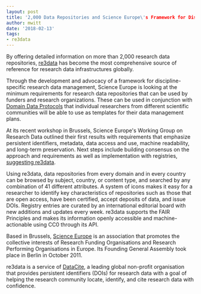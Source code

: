 ```yaml
---
layout: post
title: '2,000 Data Repositories and Science Europe\'s Framework for Discipline-specific Research Data Management'
author: mwitt
date: '2018-02-13'
tags:
- re3data
---
```


By offering detailed information on more than 2,000 research data repositories, [re3data](https://www.re3data.org/search) has become the most comprehensive source of reference for research data infrastructures globally.

Through the development and advocacy of a framework for discipline-specific research data management, Science Europe is looking at the minimum requirements for research data repositories that can be used by funders and research organizations. These can be used in conjunction with [Domain Data Protocols](http://www.scienceeurope.org/wp-content/uploads/2018/01/SE_Guidance_Document_RDMPs.pdf) that individual researchers from different scientific communities will be able to use as templates for their data management plans.

At its recent workshop in Brussels, Science Europe's Working Group on Research Data outlined their first results with requirements that emphasize persistent identifiers, metadata, data access and use, machine readability, and long-term preservation. Next steps include building consensus on the approach and requirements as well as implementation with registries, [suggesting re3data](http://www.scienceeurope.org/wp-content/uploads/2018/02/8_SE-RDM-WS-Jan-2018_Trusted_Repositories_Rieck.pdf).

Using re3data, data repositories from every domain and in every country can be browsed by subject, country, or content type, and searched by any combination of 41 different attributes. A system of icons makes it easy for a researcher to identify key characteristics of repositories such as those that are open access, have been certified, accept deposits of data, and issue DOIs. Registry entries are curated by an international editorial board with new additions and updates every week. re3data supports the FAIR Principles and makes its information openly accessible and machine-actionable using CC0 through its API.

Based in Brussels, [Science Europe](https://www.scienceeurope.org/) is an association that promotes the collective interests of Research Funding Organisations and Research Performing Organisations in Europe. Its Founding General Assembly took place in Berlin in October 2011.

re3data is a service of [DataCite](https://www.datacite.org/), a leading global non-profit organisation that provides persistent identifiers (DOIs) for research data with a goal of helping the research community locate, identify, and cite research data with confidence.
